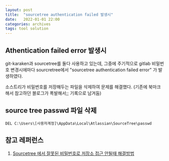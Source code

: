 ```yaml
---
layout: post
title:  "sourcetree authentication failed 발생시"
date:   2022-01-01 22:00
categories: archives
tags: tool solution
---
```

## Athentication failed error 발생시

git-karaken과 sourcetree를 둘다 사용하고 있는데,
그중에 주기적으로 gitlab 비밀번호 변경시에마다 sourcretree에서 "sourcetree authentication failed error" 가 발생하였다.

소스트리가 비밀번호를 저장해두는 파일을 삭제하여 문제를 해결했다.
(기존에 북마크해서 참고하던 블로그가 폭발해서;; 기록으로 남겨둠)

## source tree passwd 파일 삭제
```
DEL C:\Users\[사용자계정]\AppData\Local\Atlassian\SourceTree\passwd
```

## 참고 레퍼런스
   1. [Sourcetree 에서 잘못된 비밀번호로 저장소 접근 안될때 해결방법](https://shanepark.tistory.com/214)
